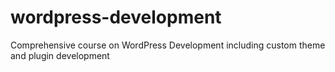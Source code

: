 # wordpress-development
Comprehensive course on WordPress Development including custom theme and plugin development
